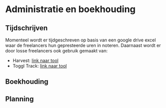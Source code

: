 # Administratie en boekhouding

## Tijdschrijven
Momenteel wordt er tijdgeschreven op basis van een google drive excel waar de freelancers hun gepresteerde uren in noteren. 
Daarnaast wordt er door losse freelancers ook gebruik gemaakt van: 
- Harvest: [link naar tool](https://www.getharvest.com/features)
- Toggl Track: [link naar tool](https://toggl.com/track/)

## Boekhouding

## Planning
